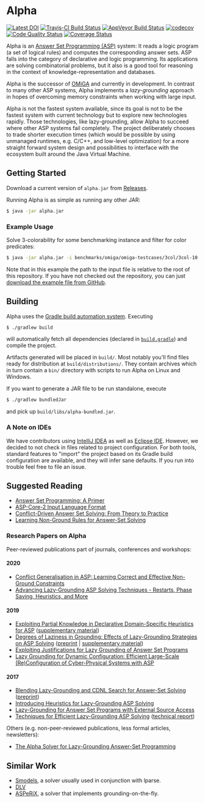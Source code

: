 # Alpha

[![Latest DOI](https://zenodo.org/badge/62882005.svg)](https://zenodo.org/badge/latestdoi/62882005)
[![Travis-CI Build Status](https://travis-ci.com/alpha-asp/Alpha.svg?branch=master)](https://travis-ci.com/alpha-asp/Alpha)
[![AppVeyor Build Status](https://ci.appveyor.com/api/projects/status/github/alpha-asp/alpha?svg=true&branch=master)](https://ci.appveyor.com/project/lorenzleutgeb/alpha)
[![codecov](https://codecov.io/gh/alpha-asp/Alpha/branch/master/graph/badge.svg)](https://codecov.io/gh/alpha-asp/Alpha)
[![Code Quality Status](https://codebeat.co/badges/10b609be-9774-42a1-b7fe-2bb64382744d)](https://codebeat.co/projects/github-com-alpha-asp-alpha-master)
[![Coverage Status](https://coveralls.io/repos/github/alpha-asp/Alpha/badge.svg?branch=master)](https://coveralls.io/github/alpha-asp/Alpha?branch=master)

Alpha is an [Answer Set Programming (ASP)](https://en.wikipedia.org/wiki/Answer_set_programming) system: It reads a
logic program (a set of logical rules) and computes the corresponding answer sets. ASP falls into the category of
declarative and logic programming. Its applications are solving combinatorial problems, but it also is a good tool for
reasoning in the context of knowledge-representation and databases.

Alpha is the successor of [OMiGA](http://www.kr.tuwien.ac.at/research/systems/omiga/) and currently in development.
In contrast to many other ASP systems, Alpha implements a *lazy-grounding* approach in hopes of overcoming memory
constraints when working with large input.

Alpha is not the fastest system available, since its goal is not to be the fastest system with current technology but
to explore new technologies rapidly. Those technologies, like lazy-grounding, allow Alpha to succeed where other ASP
systems fail completely. The project deliberately chooses to trade shorter execution times (which would be possible by
using unmanaged runtimes, e.g. C/C++, and low-level optimization) for a more straight forward system design and
possibilities to interface with the ecosystem built around the Java Virtual Machine.

## Getting Started

Download a current version of `alpha.jar` from [Releases](https://github.com/alpha-asp/Alpha/releases).

Running Alpha is as simple as running any other JAR:

```bash
$ java -jar alpha.jar
```

### Example Usage

Solve 3-colorability for some benchmarking instance and filter for color predicates:

```bash
$ java -jar alpha.jar -i benchmarks/omiga/omiga-testcases/3col/3col-10-18.txt -fblue -fred -fgreen
```

Note that in this example the path to the input file is relative to the root of this repository. If you have not checked out the repository, you can just [download the example file from GitHub](/benchmarks/omiga/omiga-testcases/3col/3col-10-18.txt).

## Building

Alpha uses the [Gradle build automation system](https://gradle.org). Executing

```bash
$ ./gradlew build
```

will automatically fetch all dependencies (declared in [`build.gradle`](build.gradle)) and compile the project.

Artifacts generated will be placed in `build/`. Most notably you'll find files ready for distribution at
`build/distributions/`. They contain archives which in turn contain a `bin/` directory with scripts to run Alpha on Linux
and Windows.

If you want to generate a JAR file to be run standalone, execute

```bash
$ ./gradlew bundledJar
```

and pick up `build/libs/alpha-bundled.jar`.

### A Note on IDEs

We have contributors using [IntelliJ IDEA](https://www.jetbrains.com/idea/) as well as [Eclipse IDE](https://www.eclipse.org/).
However, we decided to not check in files related to project configuration. For both tools, standard features to "import"
the project based on its Gradle build configuration are available, and they will infer sane defaults. If you
run into trouble feel free to file an issue.

## Suggested Reading

 * [Answer Set Programming: A Primer](http://www.kr.tuwien.ac.at/staff/tkren/pub/2009/rw2009-asp.pdf)
 * [ASP-Core-2 Input Language Format](https://www.mat.unical.it/aspcomp2013/files/ASP-CORE-2.01c.pdf)
 * [Conflict-Driven Answer Set Solving: From Theory to Practice](http://www.cs.uni-potsdam.de/wv/pdfformat/gekasc12c.pdf)
 * [Learning Non-Ground Rules for Answer-Set Solving](http://kr.irlab.org/sites/10.56.35.200.gttv13/files/gttv13.pdf#page=31)

### Research Papers on Alpha

Peer-reviewed publications part of journals, conferences and workshops:

#### 2020
 * [Conflict Generalisation in ASP: Learning Correct and Effective Non-Ground Constraints](https://doi.org/10.1017/S1471068420000368)
 * [Advancing Lazy-Grounding ASP Solving Techniques - Restarts, Phase Saving, Heuristics, and More](https://doi.org/10.1017/S1471068420000332)

#### 2019

 * [Exploiting Partial Knowledge in Declarative Domain-Specific Heuristics for ASP](https://doi.org/10.4204/EPTCS.306.9) ([supplementary material](https://git-ainf.aau.at/DynaCon/website/tree/master/supplementary_material/2019_ICLP_Domain-Specific_Heuristics))
 * [Degrees of Laziness in Grounding: Effects of Lazy-Grounding Strategies on ASP Solving](https://doi.org/10.1007/978-3-030-20528-7_22) ([preprint](https://arxiv.org/abs/1903.12510) | [supplementary material](https://git-ainf.aau.at/DynaCon/website/tree/master/supplementary_material/2019_LPNMR_Degrees_of_Laziness))
 * [Exploiting Justifications for Lazy Grounding of Answer Set Programs](https://doi.org/10.24963/ijcai.2018/240)
 * [Lazy Grounding for Dynamic Configuration: Efficient Large-Scale (Re)Configuration of Cyber-Physical Systems with ASP](https://doi.org/10.1007/s13218-018-0536-x)

#### 2017

 * [Blending Lazy-Grounding and CDNL Search for Answer-Set Solving](https://doi.org/10.1007/978-3-319-61660-5_17) ([preprint](http://www.kr.tuwien.ac.at/research/systems/alpha/blending_lazy_grounding.pdf))
 * [Introducing Heuristics for Lazy-Grounding ASP Solving](https://sites.google.com/site/paoasp2017/Taupe-et-al.pdf)
 * [Lazy-Grounding for Answer Set Programs with External Source Access](https://doi.org/10.24963/ijcai.2017/141)
 * [Techniques for Efficient Lazy-Grounding ASP Solving](https://doi.org/10.1007/978-3-030-00801-7_9) ([technical report](https://www.uni-wuerzburg.de/fileadmin/10030100/Publications/TR_Declare17.pdf#page=131))

Others (e.g. non-peer-reviewed publications, less formal articles, newsletters):

 * [The Alpha Solver for Lazy-Grounding Answer-Set Programming](https://www.cs.nmsu.edu/ALP/2019/04/the-alpha-solver-for-lazy-grounding-answer-set-programming/)

## Similar Work

 * [Smodels](http://www.tcs.hut.fi/Software/smodels/), a solver usually used in conjunction with lparse.
 * [DLV](http://www.dlvsystem.com/dlv/)
 * [ASPeRiX](http://www.info.univ-angers.fr/pub/claire/asperix/), a solver that implements grounding-on-the-fly.
